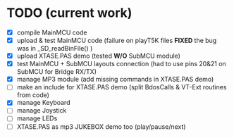 # TODO (current work)

- [x] compile MainMCU code
- [x] upload & test MainMCU code (failure on playT5K files **FIXED** the bug was in _SD_readBinFile() )
- [x] upload XTASE.PAS demo (tested **W/O** SubMCU module)
- [x] test MainMCU + SubMCU layouts connection (had to use pins 20&21 on SubMCU for Bridge RX/TX)
- [x] manage MP3 module (add missing commands in XTASE.PAS demo)
- [ ] make an include for XTASE.PAS demo (split BdosCalls & VT-Ext routines from code)
- [x] manage Keyboard
- [ ] manage Joystick
- [ ] manage LEDs
- [ ] XTASE.PAS as mp3 JUKEBOX demo too (play/pause/next)